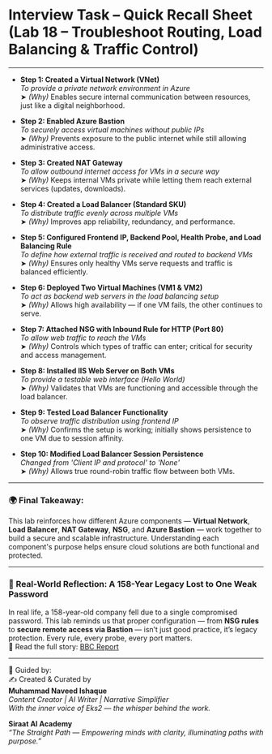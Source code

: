# Interview Task – Quick Recall Sheet (Lab 18 – Troubleshoot Routing, Load Balancing & Traffic Control)

---

- **Step 1: Created a Virtual Network (VNet)**  
  *To provide a private network environment in Azure*  
  ➤ *(Why)* Enables secure internal communication between resources, just like a digital neighborhood.

- **Step 2: Enabled Azure Bastion**  
  *To securely access virtual machines without public IPs*  
  ➤ *(Why)* Prevents exposure to the public internet while still allowing administrative access.

- **Step 3: Created NAT Gateway**  
  *To allow outbound internet access for VMs in a secure way*  
  ➤ *(Why)* Keeps internal VMs private while letting them reach external services (updates, downloads).

- **Step 4: Created a Load Balancer (Standard SKU)**  
  *To distribute traffic evenly across multiple VMs*  
  ➤ *(Why)* Improves app reliability, redundancy, and performance.

- **Step 5: Configured Frontend IP, Backend Pool, Health Probe, and Load Balancing Rule**  
  *To define how external traffic is received and routed to backend VMs*  
  ➤ *(Why)* Ensures only healthy VMs serve requests and traffic is balanced efficiently.

- **Step 6: Deployed Two Virtual Machines (VM1 & VM2)**  
  *To act as backend web servers in the load balancing setup*  
  ➤ *(Why)* Allows high availability — if one VM fails, the other continues to serve.

- **Step 7: Attached NSG with Inbound Rule for HTTP (Port 80)**  
  *To allow web traffic to reach the VMs*  
  ➤ *(Why)* Controls which types of traffic can enter; critical for security and access management.

- **Step 8: Installed IIS Web Server on Both VMs**  
  *To provide a testable web interface (Hello World)*  
  ➤ *(Why)* Validates that VMs are functioning and accessible through the load balancer.

- **Step 9: Tested Load Balancer Functionality**  
  *To observe traffic distribution using frontend IP*  
  ➤ *(Why)* Confirms the setup is working; initially shows persistence to one VM due to session affinity.

- **Step 10: Modified Load Balancer Session Persistence**  
  *Changed from 'Client IP and protocol' to 'None'*  
  ➤ *(Why)* Allows true round-robin traffic flow between both VMs.

---

### 🌍 Final Takeaway:
This lab reinforces how different Azure components — **Virtual Network**, **Load Balancer**, **NAT Gateway**, **NSG**, and **Azure Bastion** — work together to build a secure and scalable infrastructure. Understanding each component's purpose helps ensure cloud solutions are both functional and protected.

---

### 🔐 Real-World Reflection: A 158-Year Legacy Lost to One Weak Password

In real life, a 158-year-old company fell due to a single compromised password. This lab reminds us that proper configuration — from **NSG rules** to **secure remote access via Bastion** — isn’t just good practice, it’s legacy protection. Every rule, every probe, every port matters.  
📰 Read the full story: [BBC Report](https://www.bbc.com/news/articles/cx2gx28815wo)

---

🧾 Guided by:  
✍️ Created & Curated by  
**Muhammad Naveed Ishaque**  
_Content Creator | AI Writer | Narrative Simplifier_  
_With the inner voice of Eks2 — the whisper behind the work._

**Siraat AI Academy**  
_“The Straight Path — Empowering minds with clarity, illuminating paths with purpose.”_
